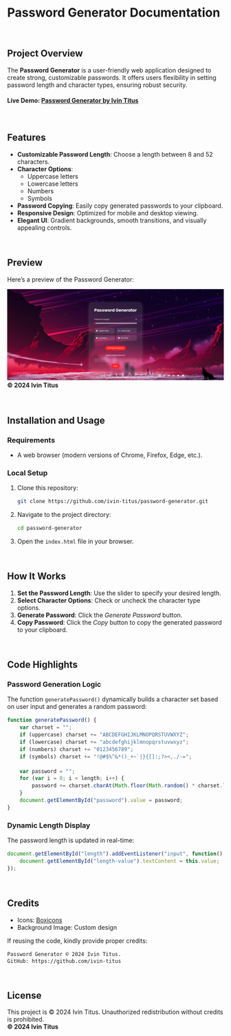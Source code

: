 # **Password Generator Documentation**  

<br>

## **Project Overview**  
The **Password Generator** is a user-friendly web application designed to create strong, customizable passwords. It offers users flexibility in setting password length and character types, ensuring robust security.  

#### **Live Demo: [Password Generator by Ivin Titus](https://password-generator-ivin.vercel.app/)**

<br>

## **Features** 
- **Customizable Password Length**: Choose a length between 8 and 52 characters.  
- **Character Options**:  
  - Uppercase letters  
  - Lowercase letters  
  - Numbers  
  - Symbols  
- **Password Copying**: Easily copy generated passwords to your clipboard.  
- **Responsive Design**: Optimized for mobile and desktop viewing.  
- **Elegant UI**: Gradient backgrounds, smooth transitions, and visually appealing controls.

<br>

## **Preview**  
Here’s a preview of the Password Generator:  

![Password Generator Preview](./files/demo.png)  
**©️ 2024 Ivin Titus**

<br>

## **Installation and Usage**  

### Requirements  
- A web browser (modern versions of Chrome, Firefox, Edge, etc.).  

### Local Setup  
1. Clone this repository:  
   ```bash  
   git clone https://github.com/ivin-titus/password-generator.git  
   ```  
2. Navigate to the project directory:  
   ```bash  
   cd password-generator  
   ```  
3. Open the `index.html` file in your browser.  

<br>

## **How It Works**  

1. **Set the Password Length**: Use the slider to specify your desired length.  
2. **Select Character Options**: Check or uncheck the character type options.  
3. **Generate Password**: Click the *Generate Password* button.  
4. **Copy Password**: Click the *Copy* button to copy the generated password to your clipboard.  

<br>

## **Code Highlights**

### Password Generation Logic  
The function `generatePassword()` dynamically builds a character set based on user input and generates a random password:  
```javascript  
function generatePassword() {  
    var charset = "";  
    if (uppercase) charset += "ABCDEFGHIJKLMNOPQRSTUVWXYZ";  
    if (lowercase) charset += "abcdefghijklmnopqrstuvwxyz";  
    if (numbers) charset += "0123456789";  
    if (symbols) charset += "!@#$%^&*()_+~`|}{[]:;?><,./-=";  

    var password = "";  
    for (var i = 0; i < length; i++) {  
        password += charset.charAt(Math.floor(Math.random() * charset.length));  
    }  
    document.getElementById("password").value = password;  
}  
```  

### Dynamic Length Display  
The password length is updated in real-time:  
```javascript  
document.getElementById("length").addEventListener("input", function() {  
    document.getElementById("length-value").textContent = this.value;  
});  
```  

<br>

## **Credits**  
- Icons: [Boxicons](https://boxicons.com/)  
- Background Image: Custom design  

If reusing the code, kindly provide proper credits:  
```
Password Generator © 2024 Ivin Titus.  
GitHub: https://github.com/ivin-titus  
```  

<br>

## **License** 
This project is © 2024 Ivin Titus. Unauthorized redistribution without credits is prohibited.  
**&copy; 2024 Ivin Titus** 